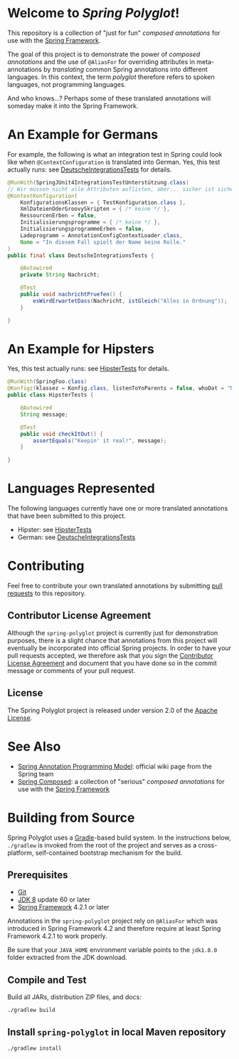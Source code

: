 # Welcome to _Spring Polyglot_!

This repository is a collection of "just for fun" _composed annotations_
for use with the [Spring Framework][].

The goal of this project is to demonstrate the power of _composed annotations_
and the use of `@AliasFor` for overriding attributes in meta-annotations by
_translating_ common Spring annotations into different languages. In this
context, the term _polyglot_ therefore refers to spoken languages, not
programming languages.

And who knows...? Perhaps some of these translated annotations will someday
make it into the Spring Framework.

# An Example for Germans

For example, the following is what an integration test in Spring could look
like when `@ContextConfiguration` is translated into German. Yes, this
test actually runs: see [DeutscheIntegrationsTests][] for details.

```java
@RunWith(SpringJUnit4IntegrationsTestUnterstützung.class)
// Wir müssen nicht alle Attributen auflisten, aber... sicher ist sicher!
@KontextKonfiguration(
	KonfigurationsKlassen = { TestKonfiguration.class },
	XmlDateienOderGroovySkripten = { /* keine */ },
	RessourcenErben = false,
	Initialisierungsprogramme = { /* keine */ },
	InitialisierungsprogrammeErben = false,
	Ladeprogramm = AnnotationConfigContextLoader.class,
	Name = "In diesem Fall spielt der Name keine Rolle."
)
public final class DeutscheIntegrationsTests {

	@Autowired
	private String Nachricht;

	@Test
	public void nachrichtPruefen() {
		esWirdErwartetDass(Nachricht, istGleich("Alles in Ordnung"));
	}

}
```

# An Example for Hipsters

Yes, this test actually runs: see [HipsterTests][] for details.

```java
@RunWith(SpringFoo.class)
@Konfigz(klassez = Konfig.class, listenToYoParents = false, whoDat = "Not I said the fly")
public class HipsterTests {

	@Autowired
	String message;

	@Test
	public void checkItOut() {
		assertEquals("Keepin' it real!", message);
	}

}
```

# Languages Represented

The following languages currently have one or more translated annotations
that have been submitted to this project.

- Hipster: see [HipsterTests][]
- German: see [DeutscheIntegrationsTests][]

# Contributing

Feel free to contribute your own translated annotations by submitting
[pull requests][] to this repository.

## Contributor License Agreement

Although the `spring-polyglot` project is currently just for demonstration purposes,
there is a slight chance that annotations from this project will eventually be
incorporated into official Spring projects. In order to have your pull requests
accepted, we therefore ask that you sign the [Contributor License Agreement][] and
document that you have done so in the commit message or comments of your pull request.

## License
The Spring Polyglot project is released under version 2.0 of the [Apache License][].

# See Also

- [Spring Annotation Programming Model][]: official wiki page from the Spring team
- [Spring Composed][]: a collection of "serious" _composed annotations_
for use with the [Spring Framework][]

# Building from Source

Spring Polyglot uses a [Gradle][]-based build system. In the instructions
below, `./gradlew` is invoked from the root of the project and serves as
a cross-platform, self-contained bootstrap mechanism for the build.

## Prerequisites

- [Git][]
- [JDK 8][JDK8] update 60 or later
- [Spring Framework][] 4.2.1 or later

Annotations in the `spring-polyglot` project rely on `@AliasFor` which
was introduced in Spring Framework 4.2 and therefore require at least Spring
Framework 4.2.1 to work properly. 

Be sure that your `JAVA_HOME` environment variable points to the `jdk1.8.0` folder
extracted from the JDK download.

## Compile and Test

Build all JARs, distribution ZIP files, and docs:

`./gradlew build`

## Install `spring-polyglot` in local Maven repository

`./gradlew install`


[Apache License]: http://www.apache.org/licenses/LICENSE-2.0
[Gradle]: http://gradle.org
[Git]: http://help.github.com/set-up-git-redirect
[JDK8]: http://www.oracle.com/technetwork/java/javase/downloads
[Spring Framework]: http://projects.spring.io/spring-framework/
[Spring Annotation Programming Model]: https://github.com/spring-projects/spring-framework/wiki/Spring-Annotation-Programming-Model
[Spring Composed]: https://github.com/sbrannen/spring-composed
[pull requests]: http://help.github.com/send-pull-requests
[Contributor License Agreement]: https://github.com/spring-projects/spring-framework/blob/master/CONTRIBUTING.md#sign-the-contributor-license-agreement
[HipsterTests]: https://github.com/sbrannen/spring-polyglot/blob/master/src/test/java/org/springframework/polyglot/hipster/HipsterTests.java
[DeutscheIntegrationsTests]: https://github.com/sbrannen/spring-polyglot/blob/master/src/test/java/org/springframework/polyglot/de/DeutscheIntegrationsTests.java


